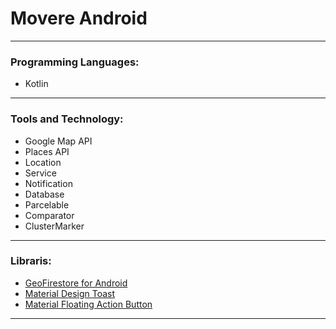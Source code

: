 # Movere Android

---

### Programming Languages:
- Kotlin

---

### Tools and Technology:
- Google Map API
- Places API
- Location
- Service
- Notification
- Database
- Parcelable
- Comparator
- ClusterMarker

---

### Libraris:
- [GeoFirestore for Android](https://github.com/imperiumlabs/GeoFirestore-Android)
- [Material Design Toast](https://github.com/valdesekamdem/MaterialDesign-Toast)
- [Material Floating Action Button](https://github.com/zendesk/android-floating-action-button)

---